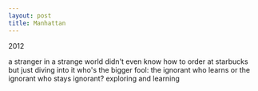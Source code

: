```yaml
---
layout: post
title: Manhattan
---
```


2012

a stranger in a strange world
didn't even know how to order at starbucks
but just diving into it
who's the bigger fool: the ignorant who learns or the ignorant who stays ignorant?
exploring and learning
